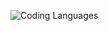 ![Coding Languages](https://studio.uxpincdn.com/studio/wp-content/uploads/2020/02/BlogpostHeader_CodingLanguages_1200x600.png.webp)
